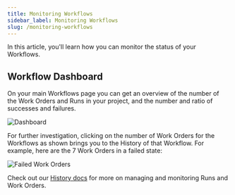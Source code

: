 ```yaml
---
title: Monitoring Workflows
sidebar_label: Monitoring Workflows
slug: /monitoring-workflows
---
```


In this article, you'll learn how you can monitor the status of your Workflows.

## Workflow Dashboard

On your main Workflows page you can get an overview of the number of the Work
Orders and Runs in your project, and the number and ratio of successes and
failures.

![Dashboard](/img/lightning_workflow_dashboard.png)

For further investigation, clicking on the number of Work Orders for the
Workflows as shown brings you to the History of that Workflow. For example, here
are the 7 Work Orders in a failed state:

![Failed Work Orders](/img/lightning_failed_work_orders.png)

Check out our
[History docs](https://docs.openfn.org/documentation/monitor-history/activity-history)
for more on managing and monitoring Runs and Work Orders.
